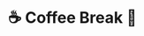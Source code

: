 ---
title: "☕️ Coffee Break 🥐"
cbreak: TRUE
date:
draft: false
featured: false
featured_image: cbreak.png
description:
speaker:
affiliation:
where:
from: 2022-11-24T10:45:00
to: 2022-11-24T11:15:00
events:
- SG Symposium November 2022
---